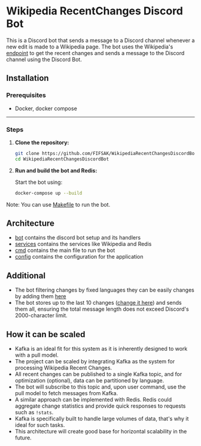 # Wikipedia RecentChanges Discord Bot

This is a Discord bot that sends a message to a Discord channel whenever a
new edit is made to a Wikipedia page. The bot uses the Wikipedia's
[endpoint](https://stream.wikimedia.org/v2/stream/recentchange)
to get the recent changes and sends a message to the Discord channel using
the Discord Bot.

## Installation

### Prerequisites

- Docker, docker compose

---

### Steps

1. **Clone the repository:**

   ```bash
   git clone https://github.com/FIFSAK/WikipediaRecentChangesDiscordBot.git
   cd WikipediaRecentChangesDiscordBot
   ```

2. **Run and build the bot and Redis:**

   Start the bot using:
   ```bash
   docker-compose up --build
   ```

Note: You can use [Makefile](./Makefile) to run the bot.

## Architecture

- [bot](./bot) contains the discord bot setup and its handlers
- [services](./services) contains the services like Wikipedia and Redis
- [cmd](./cmd) contains the main file to run the bot
- [config](./config) contains the configuration for the application

## Additional

- The bot filtering changes by fixed languages they can be easily changes by adding
  them [here](https://github.com/FIFSAK/WikipediaRecentChangesDiscordBot/blob/master/services/wikipedia/listener.go#L20)
- The bot stores up to the last 10
  changes ([change it here](https://github.com/FIFSAK/WikipediaRecentChangesDiscordBot/blob/master/services/wikipedia/listener.go#L17))
  and sends them all, ensuring the total message length does not exceed Discord's 2000-character limit.

## How it can be scaled

- Kafka is an ideal fit for this system as it is inherently designed to work with a pull model.
- The project can be scaled by integrating Kafka as the system for processing Wikipedia
Recent Changes. 
- All recent changes can be published to a single Kafka topic, and for optimization (optional), data can
be partitioned by language. 
- The bot will subscribe to this topic and, upon user command, use the pull model to fetch
messages from Kafka. 
- A similar approach can be implemented with Redis. Redis could aggregate change statistics and
provide quick responses to requests such as `!stats`. 
- Kafka is specifically built to handle large volumes of data, that's why
it ideal for such tasks. 
- This architecture will create good base for horizontal scalability in the future.

